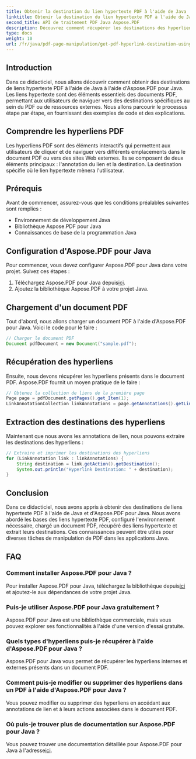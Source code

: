 ```yaml
---
title: Obtenir la destination du lien hypertexte PDF à l'aide de Java
linktitle: Obtenir la destination du lien hypertexte PDF à l'aide de Java
second_title: API de traitement PDF Java Aspose.PDF
description: Découvrez comment récupérer les destinations des hyperliens PDF à l'aide de Java avec Aspose.PDF pour Java. Apprenez étape par étape avec des exemples de code dans ce didacticiel complet.
type: docs
weight: 10
url: /fr/java/pdf-page-manipulation/get-pdf-hyperlink-destination-using-java/
---
```


## Introduction

Dans ce didacticiel, nous allons découvrir comment obtenir des destinations de liens hypertexte PDF à l'aide de Java à l'aide d'Aspose.PDF pour Java. Les liens hypertexte sont des éléments essentiels des documents PDF, permettant aux utilisateurs de naviguer vers des destinations spécifiques au sein du PDF ou de ressources externes. Nous allons parcourir le processus étape par étape, en fournissant des exemples de code et des explications.

## Comprendre les hyperliens PDF

Les hyperliens PDF sont des éléments interactifs qui permettent aux utilisateurs de cliquer et de naviguer vers différents emplacements dans le document PDF ou vers des sites Web externes. Ils se composent de deux éléments principaux : l'annotation du lien et la destination. La destination spécifie où le lien hypertexte mènera l'utilisateur.

## Prérequis

Avant de commencer, assurez-vous que les conditions préalables suivantes sont remplies :
- Environnement de développement Java
- Bibliothèque Aspose.PDF pour Java
- Connaissances de base de la programmation Java

## Configuration d'Aspose.PDF pour Java

Pour commencer, vous devez configurer Aspose.PDF pour Java dans votre projet. Suivez ces étapes :
1.  Téléchargez Aspose.PDF pour Java depuis[ici](https://releases.aspose.com/pdf/java/).
2. Ajoutez la bibliothèque Aspose.PDF à votre projet Java.

## Chargement d'un document PDF

Tout d'abord, nous allons charger un document PDF à l'aide d'Aspose.PDF pour Java. Voici le code pour le faire :

```java
// Charger le document PDF
Document pdfDocument = new Document("sample.pdf");
```

## Récupération des hyperliens

Ensuite, nous devons récupérer les hyperliens présents dans le document PDF. Aspose.PDF fournit un moyen pratique de le faire :

```java
// Obtenez la collection de liens de la première page
Page page = pdfDocument.getPages().get_Item(1);
LinkAnnotationCollection linkAnnotations = page.getAnnotations().getLinkAnnotations();
```

## Extraction des destinations des hyperliens

Maintenant que nous avons les annotations de lien, nous pouvons extraire les destinations des hyperliens :

```java
// Extraire et imprimer les destinations des hyperliens
for (LinkAnnotation link : linkAnnotations) {
    String destination = link.getAction().getDestination();
    System.out.println("Hyperlink Destination: " + destination);
}
```

## Conclusion

Dans ce didacticiel, nous avons appris à obtenir des destinations de liens hypertexte PDF à l'aide de Java et d'Aspose.PDF pour Java. Nous avons abordé les bases des liens hypertexte PDF, configuré l'environnement nécessaire, chargé un document PDF, récupéré des liens hypertexte et extrait leurs destinations. Ces connaissances peuvent être utiles pour diverses tâches de manipulation de PDF dans les applications Java.

## FAQ

### Comment installer Aspose.PDF pour Java ?

 Pour installer Aspose.PDF pour Java, téléchargez la bibliothèque depuis[ici](https://releases.aspose.com/pdf/java/) et ajoutez-le aux dépendances de votre projet Java.

### Puis-je utiliser Aspose.PDF pour Java gratuitement ?

Aspose.PDF pour Java est une bibliothèque commerciale, mais vous pouvez explorer ses fonctionnalités à l'aide d'une version d'essai gratuite.

### Quels types d'hyperliens puis-je récupérer à l'aide d'Aspose.PDF pour Java ?

Aspose.PDF pour Java vous permet de récupérer les hyperliens internes et externes présents dans un document PDF.

### Comment puis-je modifier ou supprimer des hyperliens dans un PDF à l'aide d'Aspose.PDF pour Java ?

Vous pouvez modifier ou supprimer des hyperliens en accédant aux annotations de lien et à leurs actions associées dans le document PDF.

### Où puis-je trouver plus de documentation sur Aspose.PDF pour Java ?

 Vous pouvez trouver une documentation détaillée pour Aspose.PDF pour Java à l'adresse[ici](https://reference.aspose.com/pdf/java/).